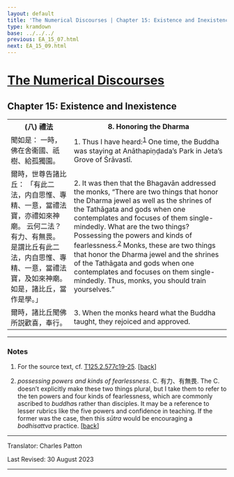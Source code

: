 ```yaml
---
layout: default
title: 'The Numerical Discourses | Chapter 15: Existence and Inexistence | 8. Honoring the Dharma'
type: kramdown
base: ../../../
previous: EA_15_07.html
next: EA_15_09.html
---
```


<h1><a href='../index.html'>The Numerical Discourses</a></h1>
<h2>Chapter 15: Existence and Inexistence</h2>

<table class="trans">
  <th class='ch'>(八) 禮法</th>
  <th class='en'>8. Honoring the Dharma</th>
  <tr>
    <td class='ch' title='T125.2.577c19'>聞如是： 一時，佛在舍衞國、祇樹、給孤獨園。</td>
    <td id='p1'>1. Thus I have heard:<sup id="ref1"><a href="#n1">1</a></sup> One time, the Buddha was staying at Anāthapiṇḍada’s Park in Jeta’s Grove of Śrāvastī.</td>
  </tr>
  <tr>
    <td class='ch' title='T125.2.577c20'>爾時，世尊告諸比丘： 「有此二法，内自思惟、專精、一意，當禮法寶，亦禮如來神廟。 云何二法？ 有力、有無畏。 是謂比丘有此二法，内自思惟、專精、一意，當禮法寶，及如來神廟。 如是，諸比丘，當作是學。」</td>
    <td id='p2'>2. It was then that the Bhagavān addressed the monks, “There are two things that honor the Dharma jewel as well as the shrines of the Tathāgata and gods when one contemplates and focuses of them single-mindedly. What are the two things? Possessing the powers and kinds of fearlessness.<sup id="ref2"><a href="#n2">2</a></sup> Monks, these are two things that honor the Dharma jewel and the shrines of the Tathāgata and gods when one contemplates and focuses on them single-mindedly. Thus, monks, you should train yourselves.”</td>
  </tr>
  <tr>
    <td class='ch' title='T125.2.577c24'>爾時，諸比丘聞佛所説歡喜，奉行。</td>
    <td id='p3'>3. When the monks heard what the Buddha taught, they rejoiced and approved.</td>
  </tr>
</table>

<hr/>

<h3 id="notes">Notes</h3>

<ol class="notes-list">
<li id="n1"><p>For the source text, cf. <a href="https://cbetaonline.dila.edu.tw/zh/T02n0125_p0577c19" target="_blank">T125.2.577c19-25</a>. [<a href="#ref1">back</a>]</p></li>
<li id="n2"><p><em>possessing powers and kinds of fearlessness</em>. C. 有力、有無畏. The C. doesn’t explicitly make these two things plural, but I take them to refer to the ten powers and four kinds of fearlessness, which are commonly ascribed to <em>buddha</em>s rather than disciples. It may be a reference to lesser rubrics like the five powers and confidence in teaching. If the former was the case, then this <em>sūtra</em> would be encouraging a <em>bodhisattva</em> practice. [<a href="#ref2">back</a>]</p></li>
</ol>
<hr/>

<p class="translator">Translator: Charles Patton</p>
<p class='revised'>Last Revised: 30 August 2023</p>

<hr/>